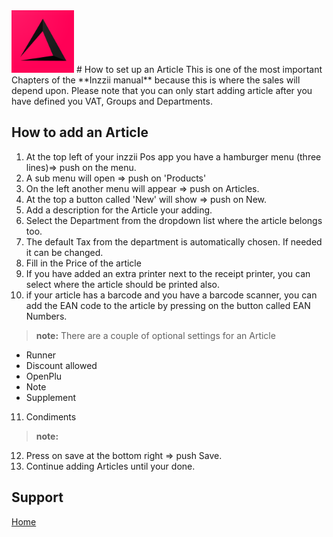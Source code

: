 <img src="../Assets/Pictures/play_store_512.png" alt="inzzii logo" width="100"/>
# How to set up an Article
This is one of the most important Chapters of the **Inzzii manual** because this is where the sales will depend upon. Please note that you can only start adding article after you have defined you VAT, Groups and Departments.

## How to add an Article

1. At the top left of your inzzii Pos app you have a hamburger menu (three lines)=> push on the menu.
2. A sub menu will open => push on 'Products'
3. On the left another menu will appear => push on Articles. 
4. At the top a button called 'New' will show => push on New.
5. Add a description for the Article your adding.
6. Select the Department from the dropdown list where the article belongs too.
7. The default Tax from the department is automatically chosen. If needed it can be changed.
8. Fill in the Price of the article
9. If you have added an extra printer next to the receipt printer, you can select where the article should be printed also.
10. if your article has a barcode and you have a barcode scanner, you can add the EAN code to the article by pressing on the button called EAN Numbers.

> **note:** There are a couple of optional settings for an Article 
- Runner
- Discount allowed
- OpenPlu
- Note
- Supplement
11. Condiments
> **note:**
12. Press on save at the bottom right => push Save.
13. Continue adding Articles until your done.


## Support
[Home](../index.md)

